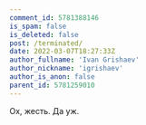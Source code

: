 ```yaml
---
comment_id: 5781388146
is_spam: false
is_deleted: false
post: /terminated/
date: 2022-03-07T18:27:33Z
author_fullname: 'Ivan Grishaev'
author_nickname: 'igrishaev'
author_is_anon: false
parent_id: 5781259010
---
```


<p>Ох, жесть. Да уж.</p>
